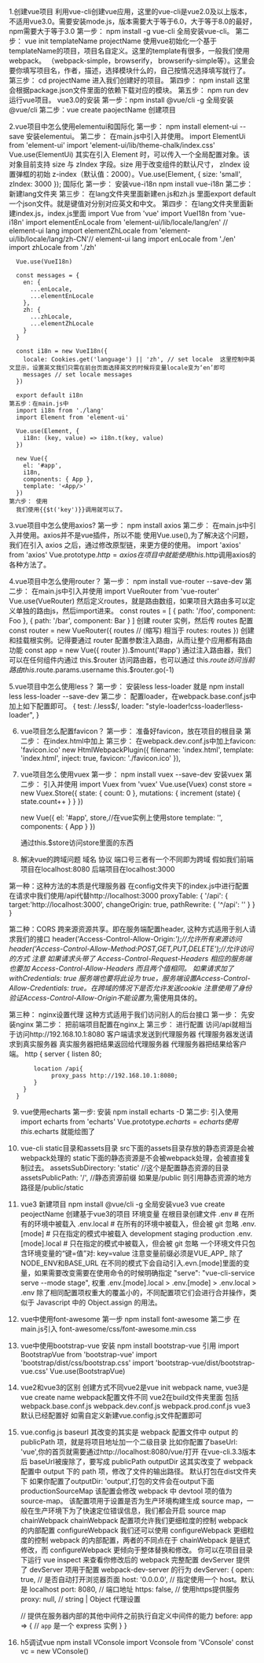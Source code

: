 1.创建vue项目
  利用vue-cli创建vue应用，这里的vue-cli是vue2.0及以上版本，不适用vue3.0。需要安装mode.js，版本需要大于等于6.0，大于等于8.0的最好，npm需要大于等于3.0
  第一步： npm install -g vue-cli 全局安装vue-cli。
  第二步： vue init templateName projectName 使用vue初始化一个基于templateName的项目，项目名自定义。这里的template有很多，一般我们使用webpack。
  （webpack-simple，browserify， browserify-simple等）。这里会要你填写项目名，作者，描述，选择模块什么的，自己按情况选择填写就行了。
  第三步： cd projectName 进入我们创建好的项目。
  第四步： npm install 这里会根据package.json文件里面的依赖下载对应的模块。
  第五步： npm run dev 运行vue项目。
  vue3.0的安装
    第一步：npm install @vue/cli -g 全局安装@vue/cli
    第二步：vue create paojectName 创建项目

2.vue项目中怎么使用elementui和国际化
  第一步： npm install element-ui --save 安装elementui。
  第二步： 在main.js中引入并使用。
    import ElementUi from 'element-ui'
    import 'element-ui/lib/theme-chalk/index.css'
    Vue.use(ElementUi)
    其实在引入 Element 时，可以传入一个全局配置对象。该对象目前支持 size 与 zIndex 字段。size 用于改变组件的默认尺寸，
    zIndex 设置弹框的初始 z-index（默认值：2000）。Vue.use(Element, { size: 'small', zIndex: 3000 });
  国际化
    第一步： 安装vue-i18n npm install vue-i18n
    第二步： 新建lang文件夹
    第三步： 在lang文件夹里面新建en.js和zh.js 里面export default一个json文件。就是键值对分别对应英文和中文。
    第四步： 在lang文件夹里面新建index.js，index.js里面
      import Vue from 'vue'
      import VueI18n from 'vue-i18n'
      import elementEnLocale from 'element-ui/lib/locale/lang/en' // element-ui lang
      import elementZhLocale from 'element-ui/lib/locale/lang/zh-CN'// element-ui lang
      import enLocale from './en'
      import zhLocale from './zh'

      Vue.use(VueI18n)

      const messages = {
        en: {
          ...enLocale,
          ...elementEnLocale
        },
        zh: {
          ...zhLocale,
          ...elementZhLocale
        }
      }

      const i18n = new VueI18n({
        locale: Cookies.get('language') || 'zh', // set locale  这里控制中英文显示，设置英文我们只需在前台页面选择英文的时候将变量locale变为‘en’即可
        messages // set locale messages
      })

      export default i18n
    第五步：在main.js中
      import i18n from './lang'
      import Element from 'element-ui'

      Vue.use(Element, {
        i18n: (key, value) => i18n.t(key, value)
      })

      new Vue({
        el: '#app',
        i18n,
        components: { App },
        template: '<App/>'
      })
    第六步： 使用
      我们使用{{$t('key')}}调用就可以了。


3.vue项目中怎么使用axios?
  第一步： npm install axios
  第二步： 在main.js中引入并使用。axios并不是vue插件，所以不能 使用Vue.use(),为了解决这个问题，我们在引入 axios 之后，通过修改原型链，来更方便的使用。
    import 'axios' from 'axios'
    Vue.prototype.$http = axios
    在项目中就能使用this.$http调用axios的各种方法了。

4.vue项目中怎么使用router？
  第一步： npm install vue-router --save-dev
  第二步： 在main.js中引入并使用
    import VueRouter from 'vue-router'
    Vue.use(VueRouter)
    然后定义routes，就是路由数组，如果项目大路由多可以定义单独的路由js，然后import进来。
      const routes = [
        { path: '/foo', component: Foo },
        { path: '/bar', component: Bar }
      ]
    创建 router 实例，然后传 routes 配置
      const router = new VueRouter({
        routes // (缩写) 相当于 routes: routes
      })
    创建和挂载根实例。记得要通过 router 配置参数注入路由，从而让整个应用都有路由功能
      const app = new Vue({
        router
      }).$mount('#app')
    通过注入路由器，我们可以在任何组件内通过 this.$router 访问路由器，也可以通过 this.$route 访问当前路由
      this.$route.params.username
      this.$router.go(-1)

5.vue项目中怎么使用less？
  第一步： 安装less less-loader 就是 npm install less less-loader --save-dev
  第二步： 配置loader，在webpack.base.conf.js中加上如下配置即可。
    {
      test: /\.less$/,
      loader: "style-loader!css-loader!less-loader",
    }

 6. vue项目怎么配置favicon？
  第一步： 准备好favicon，放在项目的根目录
  第二步： 在index.html中加上 <link rel="shortcut icon" href="favicon.ico"  type="image/x-icon">
  第三步： 在webpack.dev.conf.js中加上favicon: 'favicon.ico'
    new HtmlWebpackPlugin({
      filename: 'index.html',
      template: 'index.html',
      inject: true,
      favicon: './favicon.ico'
    }),

7. vue项目怎么使用vuex
  第一步： npm install vuex --save-dev 安装vuex
  第二步： 引入并使用
    import Vuex from 'vuex'
    Vue.use(Vuex)
    const store = new Vuex.Store({
      state: {
        count: 0
      },
      mutations: {
        increment (state) {
          state.count++
        }
      }
    })

    new Vue({
      el: '#app',
      store,//在vue实例上使用store
      template: '<App/>',
      components: { App }
    })

    通过this.$store访问store里面的东西

8. 解决vue的跨域问题
  域名 协议 端口号三者有一个不同即为跨域
  假如我们前端项目在localhost:8080 后端项目在localhost:3000

  第一种：这种方法的本质是代理服务器
    在config文件夹下的index.js中进行配置
    在请求中我们使用/api代替http://localhost:3000
    proxyTable: {
      '/api': {
          target:'http://localhost:3000',
          changeOrigin: true,
           pathRewrite: {
            '^/api': ''
          }
      }
    }

  第二种：CORS 跨来源资源共享。即在服务端配置header, 这种方式适用于别人请求我们的接口
    header('Access-Control-Allow-Origin:*');//允许所有来源访问
    header('Access-Control-Allow-Method:POST,GET,PUT,DELETE');//允许访问的方式
    注意
    如果请求头带了 Access-Control-Request-Headers 相应的服务端也要加 Access-Control-Allow-Headers 而且两个值相同。
    如果请求加了 withCredentials: true 服务端也要将此设为 true，服务端设置Access-Control-Allow-Credentials: true。在跨域的情况下是否允许发送cookie
    注意使用了身份验证Access-Control-Allow-Origin不能设置为*,需使用具体的。

  第三种： nginx设置代理 这种方式适用于我们访问别人的后台接口
    第一步： 先安装nginx
    第二步： 把前端项目配置在nginx上
    第三步： 进行配置 访问/api就相当于访问http://192.168.10.1:8080
      客户端请求发送到代理服务器 代理服务器发送请求到真实服务器 真实服务器把结果返回给代理服务器 代理服务器把结果给客户端。
      http {
        server {
           listen 80;

           location /api{
                proxy_pass http://192.168.10.1:8080;
           }
        }
      }

9. vue使用echarts
    第一步: 安装 npm install echarts -D
    第二步: 引入使用 import echarts from 'echarts'  Vue.prototype.$echarts = echarts
    使用this.$echarts 就能绘图了

10. vue-cli
    static目录和assets目录
      src下面的assets目录存放的静态资源是会被webpack处理的
      static下面的静态资源是不会被webpack处理，会被直接复制过去。
        assetsSubDirectory: 'static' //这个是配置静态资源的目录
        assetsPublicPath: '/', //静态资源前缀 如果是/public 则引用静态资源的地方路径是/public/static

11. vue3
  新建项目
    npm install @vue/cli -g 全局安装vue3
    vue create peojectName 创建基于vue3的项目
  环境变量
    在根目录创建文件
      .env                # 在所有的环境中被载入
      .env.local          # 在所有的环境中被载入，但会被 git 忽略
      .env.[mode]         # 只在指定的模式中被载入 development staging production
      .env.[mode].local   # 只在指定的模式中被载入，但会被 git 忽略
    一个环境文件只包含环境变量的“键=值”对: key=value  注意变量前缀必须是VUE_APP_  除了NODE_ENV和BASE_URL
    在不同的模式下会自动引入.evn.[mode]里面的变量，如果需要改变需要在使用命令的时候明确指定 "serve": "vue-cli-service serve --mode stage",
    权重
      .env.[mode].local > .env.[mode] > .env.local > .env
      除了相同配置项权重大的覆盖小的，不同配置项它们会进行合并操作，类似于 Javascript 中的 Object.assign 的用法。

12. vue中使用font-awesome
  第一步 npm install font-awesome
  第二步 在main.js引入 font-awesome/css/font-awesome.min.css

13. vue中使用bootstrap-vue
  安装
    npm install bootstrap-vue
  引用
    import BootstrapVue from 'bootstrap-vue'
    import 'bootstrap/dist/css/bootstrap.css'
    import 'bootstrap-vue/dist/bootstrap-vue.css'
    Vue.use(BootstrapVue)

14. vue2和vue3的区别
  创建方式不同vue2是vue init webpack name, vue3是vue create name
  webpack配置文件不同
    vue2在build文件夹里面 包括webpack.base.conf.js webpack.dev.conf.js webpack.prod.conf.js
    vue3默认已经配置好 如需自定义新建vue.config.js文件配置即可

15. vue.config.js
  baseurl 其改变的其实是 webpack 配置文件中 output 的 publicPath 项，就是将项目地址加一个二级目录
    比如你配置了baseUrl: 'vue',你的首页就需要通过http://localhost:8080/vue/打开
    在vue-cli.3.3版本后 baseUrl被废除了，要写成 publicPath
  outputDir 这其实改变了 webpack 配置中 output 下的 path 项，修改了文件的输出路径。
    默认打包在dist文件夹下 如果你配置了outputDir: 'output',打包的文件会在output下面
  productionSourceMap 该配置会修改 webpack 中 devtool 项的值为 source-map。
    该配置项用于设置是否为生产环境构建生成 source map，一般在生产环境下为了快速定位错误信息，我们都会开启 source map
  chainWebpack
    chainWebpack 配置项允许我们更细粒度的控制 webpack 的内部配置
  configureWebpack
    我们还可以使用 configureWebpack 更细粒度的控制 webpack 的内部配置，两者的不同点在于 chainWebpack 是链式修改，而 configureWebpack 更倾向于整体替换和修改。
    你可以在项目目录下运行 vue inspect 来查看你修改后的 webpack 完整配置
  devServer
    提供了 devServer 项用于配置 webpack-dev-server 的行为
    devServer: {
      open: true, // 是否自动打开浏览器页面
      host: '0.0.0.0', // 指定使用一个 host。默认是 localhost
      port: 8080, // 端口地址
      https: false, // 使用https提供服务
      proxy: null, // string | Object 代理设置
      
      // 提供在服务器内部的其他中间件之前执行自定义中间件的能力
      before: app => {
        // `app` 是一个 express 实例
      }
    }

16. h5调试vue
  npm install VConsole
  import Vconsole from 'VConsole'
  const vc = new VConsole()